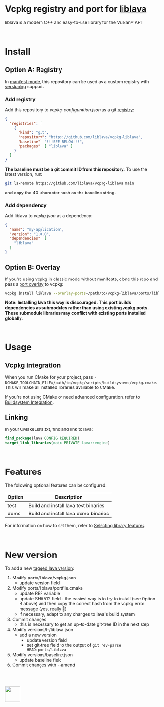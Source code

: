 # Vcpkg registry and port for [liblava](https://liblava.dev)

liblava is a modern C++ and easy-to-use library for the Vulkan® API

<br />

# Install

## Option A: Registry

In [manifest mode](https://github.com/microsoft/vcpkg/blob/master/docs/users/manifests.md), this repository can be used as a custom registry with [versioning](https://github.com/microsoft/vcpkg/blob/master/docs/examples/versioning.getting-started.md) support.

### Add registry

Add this repository to *vcpkg-configuration.json* as a git [registry](https://github.com/microsoft/vcpkg/blob/master/docs/users/registries.md):

```json
{
  "registries": [
    {
      "kind": "git",
      "repository": "https://github.com/liblava/vcpkg-liblava",
      "baseline": "!!!SEE BELOW!!!",
      "packages": [ "liblava" ]
    }
  ]
}
```

**The baseline must be a git commit ID from this repository.** To use the latest version, run:

```bash
git ls-remote https://github.com/liblava/vcpkg-liblava main
```

and copy the 40-character hash as the baseline string.

### Add dependency

Add liblava to *vcpkg.json* as a dependency:

```json
{
  "name": "my-application",
  "version": "1.0.0",
  "dependencies": [
    "liblava"
  ]
}
```

## Option B: Overlay

If you're using vcpkg in classic mode without manifests, clone this repo and pass a [port overlay](https://github.com/microsoft/vcpkg/blob/master/docs/specifications/ports-overlay.md) to vcpkg:

```bash
vcpkg install liblava --overlay-ports=/path/to/vcpkg-liblava/ports/liblava
```

**Note: Installing lava this way is discouraged. This port builds dependencies as submodules rather than using existing vcpkg ports. These submodule libraries may conflict with existing ports installed globally.**

<br />

# Usage

## Vcpkg integration

When you run CMake for your project, pass `-DCMAKE_TOOLCHAIN_FILE=/path/to/vcpkg/scripts/buildsystems/vcpkg.cmake`. This will make all installed libraries available to CMake.

If you're not using CMake or need advanced configuration, refer to [Buildsystem Integration](https://github.com/microsoft/vcpkg/blob/master/docs/users/integration.md).

## Linking

In your CMakeLists.txt, find and link to lava:

```cmake
find_package(lava CONFIG REQUIRED)
target_link_libraries(main PRIVATE lava::engine)
```

<br />

# Features

The following optional features can be configured:

| Option  | Description                          |
|---------|--------------------------------------|
| test    | Build and install lava test binaries |
| demo    | Build and install lava demo binaries |

For information on how to set them, refer to [Selecting library features](https://github.com/microsoft/vcpkg/blob/master/docs/users/selecting-library-features.md).

<br />

# New version

To add a new [tagged lava version](https://github.com/liblava/liblava/tags):

1. Modify ports/liblava/vcpkg.json
    - update version field
2. Modify ports/liblava/portfile.cmake
    - update REF variable
    - update SHA512 field - the easiest way is to try to install (see Option B above) and then copy the correct hash from the vcpkg error message (yes, really :eyes:)
    - if necessary, adapt to any changes to lava's build system
3. Commit changes
    - this is necessary to get an up-to-date git-tree ID in the next step
3. Modify versions/l-/liblava.json
    - add a new version
      - update version field
      - set git-tree field to the output of `git rev-parse HEAD:ports/liblava`
4. Modify versions/baseline.json
    - update baseline field
5. Commit changes with --amend

<br />

<br />

<a href="https://liblava.dev"><img src="https://github.com/liblava.png" width="50"></a>

